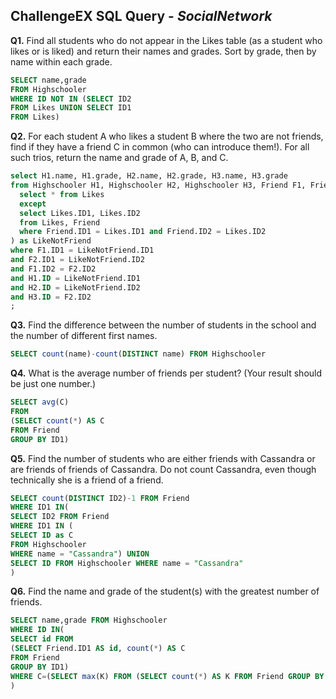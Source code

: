 ## ChallengeEX SQL Query - _SocialNetwork_

**Q1.** Find all students who do not appear in the Likes table (as a student who likes or is liked) and return their names and grades. Sort by grade, then by name within each grade. 

```SQL
SELECT name,grade 
FROM Highschooler
WHERE ID NOT IN (SELECT ID2
FROM Likes UNION SELECT ID1
FROM Likes) 
```

**Q2.** For each student A who likes a student B where the two are not friends, find if they have a friend C in common (who can introduce them!). For all such trios, return the name and grade of A, B, and C.

```SQL
select H1.name, H1.grade, H2.name, H2.grade, H3.name, H3.grade
from Highschooler H1, Highschooler H2, Highschooler H3, Friend F1, Friend F2, (
  select * from Likes
  except
  select Likes.ID1, Likes.ID2
  from Likes, Friend
  where Friend.ID1 = Likes.ID1 and Friend.ID2 = Likes.ID2
) as LikeNotFriend
where F1.ID1 = LikeNotFriend.ID1
and F2.ID1 = LikeNotFriend.ID2
and F1.ID2 = F2.ID2
and H1.ID = LikeNotFriend.ID1
and H2.ID = LikeNotFriend.ID2
and H3.ID = F2.ID2
;
```

**Q3.** Find the difference between the number of students in the school and the number of different first names. 

```SQL
SELECT count(name)-count(DISTINCT name) FROM Highschooler
```

**Q4.** What is the average number of friends per student? (Your result should be just one number.) 

```SQL
SELECT avg(C)
FROM 
(SELECT count(*) AS C
FROM Friend
GROUP BY ID1)
```

**Q5.** Find the number of students who are either friends with Cassandra or are friends of friends of Cassandra. Do not count Cassandra, even though technically she is a friend of a friend. 

```SQL
SELECT count(DISTINCT ID2)-1 FROM Friend
WHERE ID1 IN(
SELECT ID2 FROM Friend
WHERE ID1 IN (
SELECT ID as C
FROM Highschooler
WHERE name = "Cassandra") UNION
SELECT ID FROM Highschooler WHERE name = "Cassandra"
)
```

**Q6.** Find the name and grade of the student(s) with the greatest number of friends. 

```SQL
SELECT name,grade FROM Highschooler
WHERE ID IN(
SELECT id FROM
(SELECT Friend.ID1 AS id, count(*) AS C
FROM Friend
GROUP BY ID1)
WHERE C=(SELECT max(K) FROM (SELECT count(*) AS K FROM Friend GROUP BY ID1))
)
```